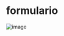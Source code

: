 # formulario

![image](https://github.com/Fabian3425/formulario/assets/86579535/8bde8433-6102-4094-820f-660dce7f9005)

